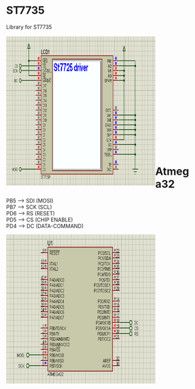 # ST7735

Library for ST7735 <br/><br/>
<img align="left" width="400" height="400" src="https://github.com/josimarpereiraleite/ST7735/blob/main/Images/001.png">
<br /><br /><br /><br /><br /><br /><br /><br /><br /><br /><br /><br /><br /><br /><br /><br /><br /><br />
# Atmega32<br />

PB5 --> SDI (MOSI)<br />
PB7 --> SCK (SCL)<br />
PD6 --> RS (RESET)<br />
PD5 --> CS (CHIP ENABLE)<br />
PD4 --> DC (DATA-COMMAND)<br />

<img align="left" width="400" height="400" src="https://github.com/josimarpereiraleite/ST7735/blob/main/Images/00.png"><br />



